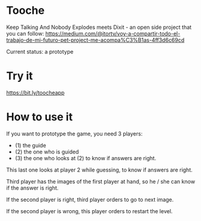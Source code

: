 # Tooche
Keep Talking And Nobody Explodes meets Dixit - an open side project that you can follow: 
https://medium.com/@itortv/voy-a-compartir-todo-el-trabajo-de-mi-futuro-pet-project-me-acompa%C3%B1as-4ff3d6c69cd

Current status: a prototype

# Try it
https://bit.ly/toocheapp

# How to use it
If you want to prototype the game, you need 3 players:

- (1) the guide
- (2) the one who is guided
- (3) the one who looks at (2) to know if answers are right. 

This last one looks at player 2 while guessing, to know if answers are right.

Third player has the images of the first player at hand, so he / she can know if the answer is right.

If the second player is right, third player orders to go to next image.

If the second player is wrong, this player orders to restart the level.
